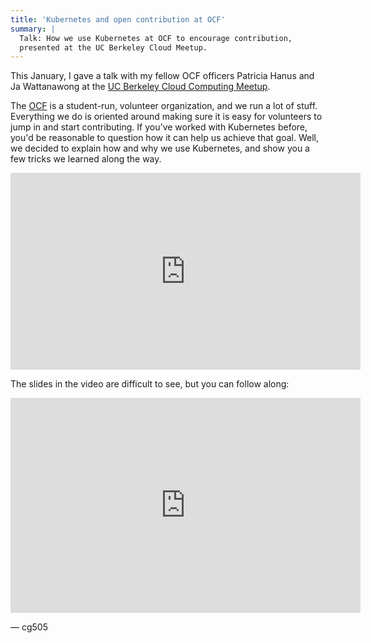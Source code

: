 ```yaml
---
title: 'Kubernetes and open contribution at OCF'
summary: |
  Talk: How we use Kubernetes at OCF to encourage contribution,
  presented at the UC Berkeley Cloud Meetup.
---
```

This January, I gave a talk with my fellow OCF officers Patricia Hanus and Ja Wattanawong at the [UC Berkeley Cloud Computing Meetup](https://cto.berkeley.edu/cloud/community/meetup).

The [OCF](https://www.ocf.berkeley.edu/) is a student-run, volunteer organization, and we run a lot of stuff.
Everything we do is oriented around making sure it is easy for volunteers to jump in and start contributing.
If you've worked with Kubernetes before, you'd be reasonable to question how it can help us achieve that goal.
Well, we decided to explain how and why we use Kubernetes, and show you a few tricks we learned along the way.

<div class="vid-container-container">
	<div class="vid-container">
			<iframe id="yt" width="560" height="315" src="https://www.youtube-nocookie.com/embed/Q8UR0qpj4rQ?" frameborder="0" allowfullscreen></iframe>
	</div>
</div>

The slides in the video are difficult to see, but you can follow along:

<div class="vid-container-container">
	<div class="vid-container slides">
		<iframe src="https://docs.google.com/presentation/d/e/2PACX-1vRl7wSHjN4x_OPBvSRiLWAjVKOIueCa8aDJBiJzqn-Ziq4gFBWNrorCWNMJFeY7bmDV9oOn93gQQgyZ/embed?start=false&loop=false&delayms=60000" frameborder="0" width="560" height="344" allowfullscreen="true" mozallowfullscreen="true" webkitallowfullscreen="true"></iframe>
	</div>
</div>

<p class="signoff">&mdash; cg505</p>
